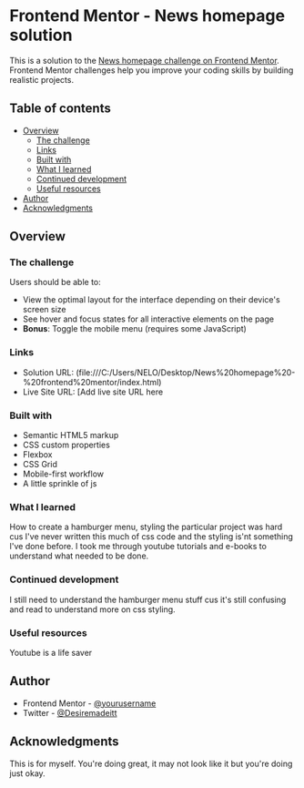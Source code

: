 # Frontend Mentor - News homepage solution

This is a solution to the [News homepage challenge on Frontend Mentor](https://www.frontendmentor.io/challenges/news-homepage-H6SWTa1MFl). Frontend Mentor challenges help you improve your coding skills by building realistic projects. 

## Table of contents

- [Overview](#overview)
  - [The challenge](#the-challenge)
  - [Links](#links)
  - [Built with](#built-with)
  - [What I learned](#what-i-learned)
  - [Continued development](#continued-development)
  - [Useful resources](#useful-resources)
- [Author](#author)
- [Acknowledgments](#acknowledgments)



## Overview

### The challenge

Users should be able to:

- View the optimal layout for the interface depending on their device's screen size
- See hover and focus states for all interactive elements on the page
- **Bonus**: Toggle the mobile menu (requires some JavaScript)


### Links

- Solution URL: (file:///C:/Users/NELO/Desktop/News%20homepage%20-%20frontend%20mentor/index.html)
- Live Site URL: [Add live site URL here



### Built with

- Semantic HTML5 markup
- CSS custom properties
- Flexbox
- CSS Grid
- Mobile-first workflow
- A little sprinkle of js



### What I learned

How to create a hamburger menu, styling the particular project was hard cus I've never written this much of css code and the styling is'nt something I've done before. I took me through youtube tutorials and e-books to understand what needed to be done.



### Continued development

I still need to understand the hamburger menu stuff cus it's still confusing and read to understand more on css styling.


### Useful resources

Youtube is a life saver 



## Author


- Frontend Mentor - [@yourusername](https://www.frontendmentor.io/profile/yourusername)
- Twitter - [@Desiremadeitt](https://www.twitter.com/Desiremadeitt)



## Acknowledgments
This is for myself. You're doing great, it may not look like it but you're doing just okay.



